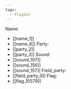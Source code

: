 ```yaml
---
tags:
  - FlagSet
---
```

Name:
- [[name_1]]
- [[name_8]]
Party:
- [[party_2]]
- [[party_3]]
Sound:
- [[sound_107]]
- [[sound_156]]
- [[sound_157]]
Field_party:
- [[field_party_0]]
Flag:
- [[flag_10579]]
